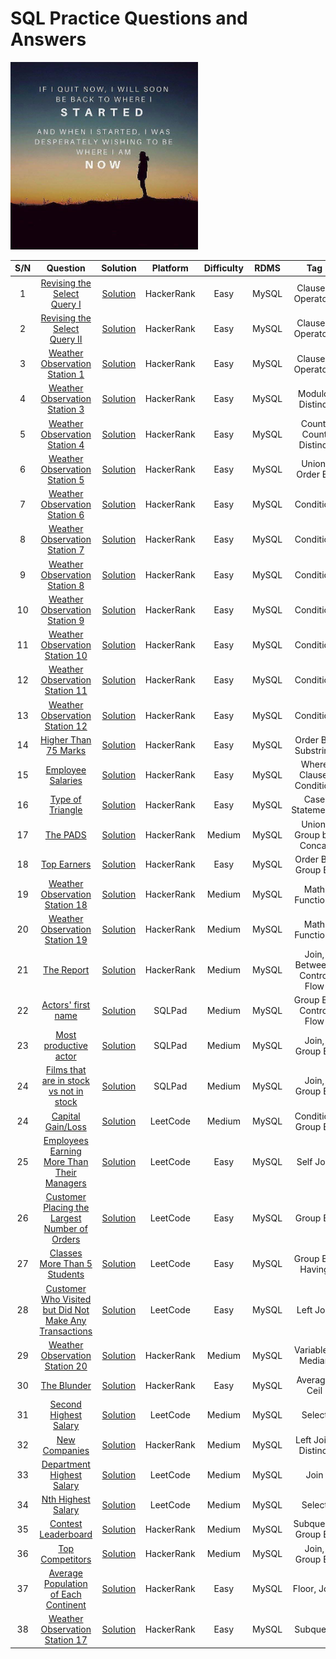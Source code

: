 # SQL Practice Questions and Answers
<img src="https://github.com/Oyebamiji-Micheal/SQL-Practice-Questions-and-Answers/blob/main/images/dont_give_up.jpg" width="300" height="300">

| S/N | Question | Solution | Platform | Difficulty | RDMS | Tag |
|:---:|:--------:|:--------:|:--------:|:----------:|:----:|:---:|
|   1       | [Revising the Select Query I](https://www.hackerrank.com/challenges/revising-the-select-query/problem) | [Solution](https://github.com/Oyebamiji-Micheal/SQL-Practice-Questions-and-Answers/blob/main/queries/Revising_the_Select_Query_I.sql) | HackerRank  |   Easy    |   MySQL   |   Clauses, Operators  |
|   2       | [Revising the Select Query II](https://www.hackerrank.com/challenges/revising-the-select-query-2/problem) | [Solution](https://github.com/Oyebamiji-Micheal/SQL-Practice-Questions-and-Answers/blob/main/queries/Revising_the_Select_Query_II.sql) | HackerRank  |   Easy    |   MySQL   |   Clauses, Operators  |
|   3       | [Weather Observation Station 1](https://www.hackerrank.com/challenges/weather-observation-station-1/problem) | [Solution](https://github.com/Oyebamiji-Micheal/SQL-Practice-Questions-and-Answers/blob/main/queries/Weather_Observation_Station_1.sql) | HackerRank  |   Easy    |   MySQL   |   Clauses, Operators  |
|   4       | [Weather Observation Station 3](https://www.hackerrank.com/challenges/weather-observation-station-3/problem) | [Solution](https://github.com/Oyebamiji-Micheal/SQL-Practice-Questions-and-Answers/blob/main/queries/Weather_Observation_Station_3.sql) | HackerRank  |   Easy    |   MySQL   |   Modulo, Distinct  |
|   5       | [Weather Observation Station 4](https://www.hackerrank.com/challenges/weather-observation-station-4/problem) | [Solution](https://github.com/Oyebamiji-Micheal/SQL-Practice-Questions-and-Answers/blob/main/queries/Weather_Observation_Station_4.sql) | HackerRank  |   Easy    |   MySQL   |   Count, Count Distinct  |
|   6       | [Weather Observation Station 5](https://www.hackerrank.com/challenges/weather-observation-station-5/problem) | [Solution](https://github.com/Oyebamiji-Micheal/SQL-Practice-Questions-and-Answers/blob/main/queries/Weather_Observation_Station_5.sql) | HackerRank  |   Easy    |   MySQL   |   Union, Order By |
|   7       | [Weather Observation Station 6](https://www.hackerrank.com/challenges/weather-observation-station-6/problem) | [Solution](https://github.com/Oyebamiji-Micheal/SQL-Practice-Questions-and-Answers/blob/main/queries/Weather_Observation_Station_6.sql) | HackerRank  |   Easy    |   MySQL   |  Condition  |
|   8       | [Weather Observation Station 7](https://www.hackerrank.com/challenges/weather-observation-station-7/problem) | [Solution](https://github.com/Oyebamiji-Micheal/SQL-Practice-Questions-and-Answers/blob/main/queries/Weather_Observation_Station_7.sql) | HackerRank  |   Easy    |   MySQL   |  Condition  |
|   9       | [Weather Observation Station 8](https://www.hackerrank.com/challenges/weather-observation-station-8/problem) | [Solution](https://github.com/Oyebamiji-Micheal/SQL-Practice-Questions-and-Answers/blob/main/queries/Weather_Observation_Station_8.sql) | HackerRank  |   Easy    |   MySQL   |  Condition  |
|   10       | [Weather Observation Station 9](https://www.hackerrank.com/challenges/weather-observation-station-9/problem) | [Solution](https://github.com/Oyebamiji-Micheal/SQL-Practice-Questions-and-Answers/blob/main/queries/Weather_Observation_Station_9.sql) | HackerRank  |   Easy    |   MySQL   |  Condition  |
|   11       | [Weather Observation Station 10](https://www.hackerrank.com/challenges/weather-observation-station-10/problem) | [Solution](https://github.com/Oyebamiji-Micheal/SQL-Practice-Questions-and-Answers/blob/main/queries/Weather_Observation_Station_10.sql) | HackerRank  |   Easy    |   MySQL   |  Condition  |
|   12       | [Weather Observation Station 11](https://www.hackerrank.com/challenges/weather-observation-station-11/problem) | [Solution](https://github.com/Oyebamiji-Micheal/SQL-Practice-Questions-and-Answers/blob/main/queries/Weather_Observation_Station_11.sql) | HackerRank  |   Easy    |   MySQL   |  Condition  |
|   13       | [Weather Observation Station 12](https://www.hackerrank.com/challenges/weather-observation-station-12/problem) | [Solution](https://github.com/Oyebamiji-Micheal/SQL-Practice-Questions-and-Answers/blob/main/queries/Weather_Observation_Station_12.sql) | HackerRank  |   Easy    |   MySQL   |  Condition  |
|   14       | [Higher Than 75 Marks](https://www.hackerrank.com/challenges/more-than-75-marks/problem) | [Solution](https://github.com/Oyebamiji-Micheal/SQL-Practice-Questions-and-Answers/blob/main/queries/Higher_Than_75_Marks.sql) | HackerRank  |   Easy    |   MySQL   |  Order By, Substring  |
|   15       | [Employee Salaries](https://www.hackerrank.com/challenges/salary-of-employees/problem) | [Solution](https://github.com/Oyebamiji-Micheal/SQL-Practice-Questions-and-Answers/blob/main/queries/Employee_Salaries.sql) | HackerRank  |   Easy    |   MySQL   |  Where Clause, Condition  |
|   16       | [Type of Triangle](https://www.hackerrank.com/challenges/what-type-of-triangle/problem) | [Solution](https://github.com/Oyebamiji-Micheal/SQL-Practice-Questions-and-Answers/blob/main/queries/Type_of_Triangle.sql) | HackerRank  |   Easy    |   MySQL   |  Case Statements  |
|   17       | [The PADS](https://www.hackerrank.com/challenges/the-pads/problem) | [Solution](https://github.com/Oyebamiji-Micheal/SQL-Practice-Questions-and-Answers/blob/main/queries/The_PADS.sql) | HackerRank  |   Medium    |   MySQL   |  Union, Group by, Concat  |
|  18       | [Top Earners](https://www.hackerrank.com/challenges/earnings-of-employees/problem) | [Solution](https://github.com/Oyebamiji-Micheal/SQL-Practice-Questions-and-Answers/blob/main/queries/Top_Earners.sql) | HackerRank  |   Easy    |   MySQL   |  Order By, Group By  |
|  19       | [Weather Observation Station 18](https://www.hackerrank.com/challenges/weather-observation-station-18/problem) | [Solution](https://github.com/Oyebamiji-Micheal/SQL-Practice-Questions-and-Answers/blob/main/queries/Weather_Observation_Station_18.sql) | HackerRank  |   Medium    |   MySQL   |  Math Functions  |
|  20       | [Weather Observation Station 19](https://www.hackerrank.com/challenges/weather-observation-station-19/problem) | [Solution](https://github.com/Oyebamiji-Micheal/SQL-Practice-Questions-and-Answers/blob/main/queries/Weather_Observation_Station_19.sql) | HackerRank  |   Medium    |   MySQL   |  Math Functions  |
|  21       | [The Report](https://www.hackerrank.com/challenges/the-report/problem) | [Solution](https://github.com/Oyebamiji-Micheal/SQL-Practice-Questions-and-Answers/blob/main/queries/The_Report.sql) | HackerRank  |   Medium    |   MySQL   |  Join, Between, Control Flow  |
|  22       | [Actors' first name](https://sqlpad.io/questions/13/actors-first-name/) | [Solution](https://github.com/Oyebamiji-Micheal/SQL-Practice-Questions-and-Answers/blob/main/queries/Actors'_first_name.sql) | SQLPad  |   Medium    |   MySQL   |  Group By, Control Flow  |
|  23       | [Most productive actor](https://sqlpad.io/questions/19/most-productive-actor/) | [Solution](https://github.com/Oyebamiji-Micheal/SQL-Practice-Questions-and-Answers/blob/main/queries/Most_productive_actor.sql) | SQLPad  |   Medium    |   MySQL   |  Join, Group By  |
|  24       | [Films that are in stock vs not in stock](https://sqlpad.io/questions/42/films-that-are-in-stock-vs-not-in-stock/) | [Solution](https://github.com/Oyebamiji-Micheal/SQL-Practice-Questions-and-Answers/blob/main/queries/Films_that_are_in_stock_vs_not_in_stock.sql) | SQLPad  |   Medium    |   MySQL   |  Join, Group By  |
|  24       | [Capital Gain/Loss](https://leetcode.com/problems/capital-gainloss/) | [Solution](https://github.com/Oyebamiji-Micheal/SQL-Practice-Questions-and-Answers/blob/main/queries/Capital_Gain_Loss.sql) | LeetCode  |   Medium    |   MySQL   |  Condition Group By  |
|  25       | [Employees Earning More Than Their Managers](https://leetcode.com/problems/employees-earning-more-than-their-managers/) | [Solution](https://github.com/Oyebamiji-Micheal/SQL-Practice-Questions-and-Answers/blob/main/queries/Employees_Earning_More_Than_Their_Managers.sql) | LeetCode  |   Easy    |   MySQL   |  Self Join  |
|  26       | [Customer Placing the Largest Number of Orders](https://leetcode.com/problems/customer-placing-the-largest-number-of-orders/) | [Solution](https://github.com/Oyebamiji-Micheal/SQL-Practice-Questions-and-Answers/blob/main/queries/Customer_Placing_the_Largest_Number_of_Orders.sql) | LeetCode  |   Easy    |   MySQL   |  Group By  |
|  27       | [Classes More Than 5 Students](https://leetcode.com/problems/classes-more-than-5-students/) | [Solution](https://github.com/Oyebamiji-Micheal/SQL-Practice-Questions-and-Answers/blob/main/queries/Classes_More_Than_5_Students.sql) | LeetCode  |   Easy    |   MySQL   |  Group By, Having  |
|  28       | [ Customer Who Visited but Did Not Make Any Transactions](https://leetcode.com/problems/customer-who-visited-but-did-not-make-any-transactions/) | [Solution](https://github.com/Oyebamiji-Micheal/SQL-Practice-Questions-and-Answers/blob/main/queries/Customer_Who_Visited_but_Did_Not_Make_Any_Transactions.sql) | LeetCode  |   Easy    |   MySQL   |  Left Join  |
|  29       | [Weather Observation Station 20](https://www.hackerrank.com/challenges/weather-observation-station-20/problem) | [Solution](https://github.com/Oyebamiji-Micheal/SQL-Practice-Questions-and-Answers/blob/main/queries/Weather_Observation_Station_20.sql) | HackerRank  |   Medium    |   MySQL   |  Variables, Median  |
|  30       | [The Blunder](https://www.hackerrank.com/challenges/the-blunder/problem) | [Solution](https://github.com/Oyebamiji-Micheal/SQL-Practice-Questions-and-Answers/blob/main/queries/The_Blunder.sql) | HackerRank  |   Easy    |   MySQL   |  Average, Ceil  |
|  31       | [Second Highest Salary](https://leetcode.com/problems/second-highest-salary/) | [Solution](https://github.com/Oyebamiji-Micheal/SQL-Practice-Questions-and-Answers/blob/main/queries/Second_Highest_Salary.sql/) | LeetCode  |   Medium    |   MySQL   |  Select  |
|  32       | [New Companies](https://www.hackerrank.com/challenges/the-company/problem) | [Solution](https://github.com/Oyebamiji-Micheal/SQL-Practice-Questions-and-Answers/blob/main/queries/New_Companies.sql) | HackerRank  |   Medium    |   MySQL   |  Left Join, Distinct  |
|  33       | [Department Highest Salary](https://leetcode.com/problems/department-highest-salary/) | [Solution](https://github.com/Oyebamiji-Micheal/SQL-Practice-Questions-and-Answers/blob/main/queries/Department_Highest_Salary.sql) | LeetCode  |   Medium    |   MySQL   |  Join  |
|  34       | [Nth Highest Salary](https://leetcode.com/problems/nth-highest-salary/) | [Solution](https://github.com/Oyebamiji-Micheal/SQL-Practice-Questions-and-Answers/blob/main/queries/Nth_Highest_Salary.sql) | LeetCode  |   Medium    |   MySQL   |  Select  |
|  35       | [Contest Leaderboard](https://www.hackerrank.com/challenges/contest-leaderboard/problem) | [Solution](https://github.com/Oyebamiji-Micheal/SQL-Practice-Questions-and-Answers/blob/main/queries/Contest_Leaderboard.sql) | HackerRank  |   Medium    |   MySQL   |  Subquery, Group By  |
|  36       | [Top Competitors](https://www.hackerrank.com/challenges/full-score/problem) | [Solution](https://github.com/Oyebamiji-Micheal/SQL-Practice-Questions-and-Answers/blob/main/queries/Top_Competitors.sql) | HackerRank  |   Medium    |   MySQL   |  Join, Group By  |
|  37       | [Average Population of Each Continent](https://www.hackerrank.com/challenges/average-population-of-each-continent/problem) | [Solution](https://github.com/Oyebamiji-Micheal/SQL-Practice-Questions-and-Answers/blob/main/queries/Average_Population_of_Each_Continent.sql) | HackerRank  |   Easy    |   MySQL   |  Floor, Join  |
|  38       | [Weather Observation Station 17](https://www.hackerrank.com/challenges/weather-observation-station-17/problem) | [Solution](https://github.com/Oyebamiji-Micheal/SQL-Practice-Questions-and-Answers/blob/main/queries/Weather_Observation_Station_17.sql) | HackerRank  |   Easy    |   MySQL   |  Subquery  |